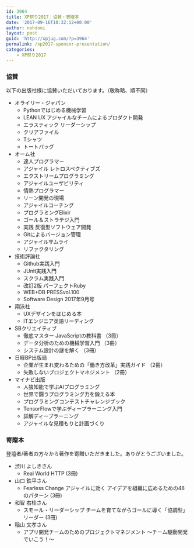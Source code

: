 ```yaml
---
id: 3964
title: XP祭り2017：協賛・寄贈本
date: '2017-09-16T10:32:12+00:00'
author: nohdomi
layout: post
guid: 'http://xpjug.com/?p=3964'
permalink: /xp2017-sponsor-presentation/
categories:
    - XP祭り2017
---
```


### 協賛

以下の出版社様に協賛いただいております。（敬称略、順不同）

- オライリー・ジャパン 
    - Pythonではじめる機械学習
    - LEAN UX アジャイルなチームによるプロダクト開発
    - エラスティック リーダーシップ
    - クリアファイル
    - Tシャツ
    - トートバッグ
- オーム社 
    - 達人プログラマー
    - アジャイル レトロスペクティブズ
    - エクストリームプログラミング
    - アジャイルユーザビリティ
    - 情熱プログラマー
    - リーン開発の現場
    - アジャイルコーチング
    - プログラミングElixir
    - ゴール＆ストラテジ入門
    - 実践 反復型ソフトウェア開発
    - Gitによるバージョン管理
    - アジャイルサムライ
    - リファクタリング
- 技術評論社 
    - Github実践入門
    - JUnit実践入門
    - スクラム実践入門
    - 改訂2版 パーフェクトRuby
    - WEB+DB PRESSvol.100
    - Software Design 2017年9月号
- 翔泳社 
    - UXデザインをはじめる本
    - ITエンジニア英語リーディング
- SBクリエイティブ 
    - 徹底マスター JavaScriptの教科書 （3冊）
    - データ分析のための機械学習入門 （3冊）
    - システム設計の謎を解く （3冊）
- 日経BP出版局 
    - 企業が生まれ変わるための「働き方改革」実践ガイド （2冊）
    - 失敗しないプロジェクトマネジメント （2冊）
- マイナビ出版 
    - 人狼知能で学ぶAIプログラミング
    - 世界で闘うプログラミング力を鍛える本
    - プログラミングコンテストチャレンジブック
    - TensorFlowで学ぶディープラーニング入門
    - 詳解ディープラーニング
    - アジャイルな見積もりと計画づくり

### 寄贈本

登壇者/著者の方々から著作を寄贈いただきました。ありがとうございました。

- 渋川 よしきさん 
    - Real World HTTP (3冊)
- 山口 鉄平さん 
    - Fearless Change アジャイルに効く アイデアを組織に広めるための48のパターン (3冊)
- 和智 右桂さん 
    - スモール・リーダーシップ チームを育てながらゴールに導く「協調型」リーダー (3冊)
- 稲山 文孝さん 
    - アプリ開発チームのためのプロジェクトマネジメント ～チーム駆動開発でいこう！～